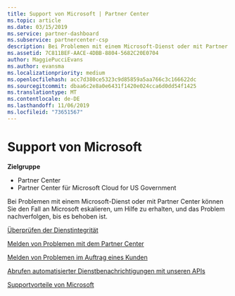 ```yaml
---
title: Support von Microsoft | Partner Center
ms.topic: article
ms.date: 03/15/2019
ms.service: partner-dashboard
ms.subservice: partnercenter-csp
description: Bei Problemen mit einem Microsoft-Dienst oder mit Partner Center können Sie den Fall an Microsoft eskalieren, um Hilfe zu erhalten, und das Problem nachverfolgen, bis es behoben ist.
ms.assetid: 7C811BEF-AACE-4DBB-8804-5682C20E0704
author: MaggiePucciEvans
ms.author: evansma
ms.localizationpriority: medium
ms.openlocfilehash: acc7d380ce5323c9d85859a5aa766c3c166622dc
ms.sourcegitcommit: dbaa6c2e8a0e6431f1420e024cca6d0dd54f1425
ms.translationtype: MT
ms.contentlocale: de-DE
ms.lasthandoff: 11/06/2019
ms.locfileid: "73651567"
---
```

# <a name="support-from-microsoft"></a>Support von Microsoft

**Zielgruppe**

-  Partner Center
-  Partner Center für Microsoft Cloud for US Government


Bei Problemen mit einem Microsoft-Dienst oder mit Partner Center können Sie den Fall an Microsoft eskalieren, um Hilfe zu erhalten, und das Problem nachverfolgen, bis es behoben ist.

[Überprüfen der Dienstintegrität](check-service-health.md)

[Melden von Problemen mit dem Partner Center](report-problems-with-partner-center.md)

[Melden von Problemen im Auftrag eines Kunden](report-problems-on-behalf-of-a-customer.md)

[Abrufen automatisierter Dienstbenachrichtigungen mit unseren APIs](get-automated-service-notifications-with-our-apis.md)

[Supportvorteile von Microsoft](https://partner.microsoft.com/support/contact-support)

 

 



